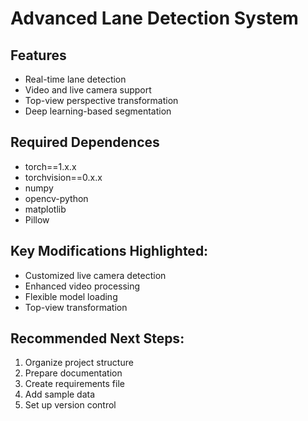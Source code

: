 # Advanced Lane Detection System

## Features
- Real-time lane detection
- Video and live camera support
- Top-view perspective transformation
- Deep learning-based segmentation

## Required Dependences
- torch==1.x.x
- torchvision==0.x.x
- numpy
- opencv-python
- matplotlib
- Pillow


## Key Modifications Highlighted:
- Customized live camera detection
- Enhanced video processing
- Flexible model loading
- Top-view transformation

## Recommended Next Steps:
1. Organize project structure
2. Prepare documentation
3. Create requirements file
4. Add sample data
5. Set up version control
